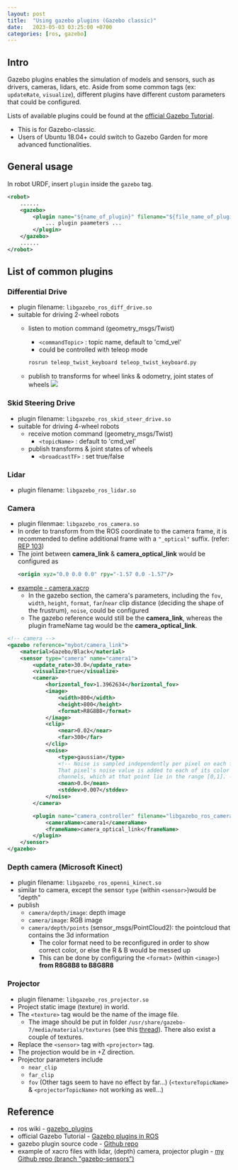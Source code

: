 ```yaml
---
layout: post
title:  "Using gazebo plugins (Gazebo classic)"
date:   2023-05-03 03:25:00 +0700
categories: [ros, gazebo]
---
```


## Intro
Gazebo plugins enables the simulation of models and sensors, such as drivers, cameras, lidars, etc. Aside from some common tags (ex: `updateRate`, `visualize`), different plugins have different custom parameters that could be configured.


Lists of available plugins could be found at the [official Gazebo Tutorial](https://classic.gazebosim.org/tutorials?tut=ros_gzplugins).

* This is for Gazebo-classic. 
* Users of Ubuntu 18.04+ could switch to Gazebo Garden for more advanced functionalities.

## General usage
In robot URDF, insert `plugin` inside the `gazebo` tag.
```xml
<robot>
    ......
    <gazebo>
        <plugin name="${name_of_plugin}" filename="${file_name_of_plugin}">
            ... plugin paameters ...
        </plugin>
    </gazebo>
    ......
</robot>
```

## List of common plugins
### Differential Drive
* plugin filename: `libgazebo_ros_diff_drive.so`
* suitable for driving 2-wheel robots
  - listen to motion command (geometry_msgs/Twist)
     -  `<commandTopic>` : topic name, default to 'cmd_vel'
     -  could be controlled with teleop mode
    ```python
    rosrun teleop_twist_keyboard teleop_twist_keyboard.py
    ```

  - publish to transforms for wheel links & odometry, joint states of wheels
![](https://hackmd.io/_uploads/rJfrozuV2.png)

### Skid Steering Drive
* plugin filename: `libgazebo_ros_skid_steer_drive.so`
* suitable for driving 4-wheel robots
  - receive motion command (geometry_msgs/Twist)
    - `<topicName>` : default to 'cmd_vel'
  - publish transforms & joint states of wheels
    - `<broadcastTF>` : set true/false

### Lidar
* plugin filename: `libgazebo_ros_lidar.so`

### Camera
* plugin filenmae: `libgazebo_ros_camera.so`
* In order to transform from the ROS coordinate to the camera frame, it is recommended to define additional frame with a `"_optical"` suffix. (refer: [REP 103](https://www.ros.org/reps/rep-0103.html))
* The joint between **camera_link** & **camera_optical_link** would be configured as
  ```xml
  <origin xyz="0.0 0.0 0.0" rpy="-1.57 0.0 -1.57"/>
  ```
* [example - camera.xacro](https://github.com/yrsheld/ros_projects/blob/gazebo_sensors/mybot/urdf/camera.xacro)
  - In the gazebo section, the camera's parameters, including the `fov`, `width`, `height`, `format`, `far`/`near` clip distance (deciding the shape of the frustrum), `noise`, could be configured
  - The gazebo reference would still be the **camera_link**, whereas the plugin frameName tag would be the **camera_optical_link**.
```xml
<!-- camera -->
<gazebo reference="mybot/camera_link">
    <material>Gazebo/Black</material>
    <sensor type="camera" name="camera1">
        <update_rate>30.0</update_rate>
        <visualize>true</visualize>
        <camera>
            <horizontal_fov>1.3962634</horizontal_fov>
            <image>
                <width>800</width>
                <height>800</height>
                <format>R8G8B8</format>
            </image>
            <clip>
                <near>0.02</near>
                <far>300</far>
            </clip>
            <noise>
                <type>gaussian</type>
                <!-- Noise is sampled independently per pixel on each frame.
                That pixel's noise value is added to each of its color
                channels, which at that point lie in the range [0,1]. -->
                <mean>0.0</mean>
                <stddev>0.007</stddev>
            </noise>
        </camera>

        <plugin name="camera_controller" filename="libgazebo_ros_camera.so">
            <cameraName>camera1</cameraName>
            <frameName>camera_optical_link</frameName>
        </plugin>
    </sensor>
</gazebo>
```

### Depth camera (Microsoft Kinect)
* plugin filename: `libgazebo_ros_openni_kinect.so`
* similar to camera, except the sensor `type`  (within `<sensor>`)would be "depth"
* publish
    - `camera/depth/image`: depth image
    - `camera/image`: RGB image
    - `camera/depth/points` (sensor_msgs/PointCloud2): the pointcloud that contains the 3d information
      * The color format need to be reconfigured in order to show correct color, or else the R & B would be messed up
      * This can be done by configuring the `<format>` (within `<image>`) **from R8G8B8 to B8G8R8**
      
### Projector
* plugin filename: `libgazebo_ros_projector.so`
* Project static image (texture) in world.
* The `<texture>` tag would be the name of the image file.
  - The image should be put in folder `/usr/share/gazebo-7/media/materials/textures` (see this [thread](https://stackoverflow.com/questions/63401355/project-a-line-laser-visible-on-camera-sensor-on-gazebo-simulation)). There also exist a couple of textures.
* Replace the `<sensor>` tag with `<projector>` tag.
* The projection would be in +Z direction.
* Projector parameters include
  - `near_clip`
  - `far_clip`
  - `fov`
  (Other tags seem to have no effect by far...)
  (`<textureTopicName>` & `<projectorTopicName>` not working as well...)


## Reference
* ros wiki - [gazebo_plugins](http://wiki.ros.org/gazebo_plugins)
* official Gazebo Tutorial - [Gazebo plugins in ROS](https://classic.gazebosim.org/tutorials?tut=ros_gzplugins)
* gazebo plugin source code - [Github repo](https://github.com/ros-simulation/gazebo_ros_pkgs/tree/noetic-devel/gazebo_plugins)
* example of xacro files with lidar, (depth) camera, projector plugin - [my Github repo (branch "gazebo-sensors")](https://github.com/yrsheld/ros_projects/tree/gazebo_sensors/mybot/urdf)